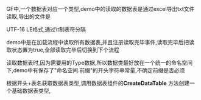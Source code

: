 GF中,一个数据表对应一个类型,demo中的读取的数据表是通过excel导出txt文件读取,导出的文件是

 UTF-16 LE格式,通过\t制表符分隔

demo中是在加载流程中读取所有数据表,并且注册读取完毕事件,读取完毕后把读取状态置为true,全部读取完毕后切换到下个流程

读取数据表时,因为需要用的Type数据,所以数据类最好放在一个统一的命名空间下,demo中有保存了"命名空间.前缀"的开头字符串常量,不确定前缀是否必须

根据开头+表名获取数据表类型,调用数据表组件的**CreateDataTable** 方法创建一个基础数据表类型,

